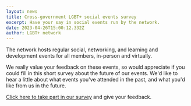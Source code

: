 ```yaml
---
layout: news
title: Cross-government LGBT+ social events survey
excerpt: Have your say in social events run by the network.
date: 2023-04-26T15:00:12.332Z
author: LGBT+ network
---
```

T﻿he network hosts regular social, networking, and learning and development events for all members, in-person and virtually.

W﻿e really value your feedback on these events, so would appreciate if you could fill in this short survey about the future of our events. We'd like to hear a little about what events you've attended in the past, and what you'd like from us in the future.

[Click here to take part in our survey](https://docs.google.com/forms/d/e/1FAIpQLSeUIx9d1RzhXANonKp51hbFuy_YrloHGCcFt_X1fOiMlgPJ7g/viewform?vc=0&c=0&w=1&flr=0&pli=1) and give your feedback.